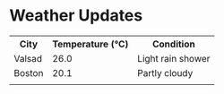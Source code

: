 # Weather Updates

<!-- WEATHER-UPDATE-START -->
<table><tr><th>City</th><th>Temperature (°C)</th><th>Condition</th></tr><tr><td>Valsad</td><td>26.0</td><td>Light rain shower</td></tr><tr><td>Boston</td><td>20.1</td><td>Partly cloudy</td></tr><tr><td></td><td></td><td></td></tr></table>
<!-- WEATHER-UPDATE-END -->
